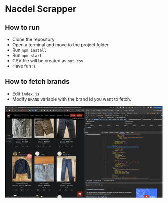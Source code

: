 # Nacdel Scrapper

## How to run

- Clone the repository
- Open a terminal and move to the project folder
- Run `npm install`
- Run `npm start`
- CSV file will be created as `out.csv`
- Have fun :)

## How to fetch brands

- Edit `index.js`
- Modify `BRAND` variable with the brand id you want to fetch.

![brand](image.png)
